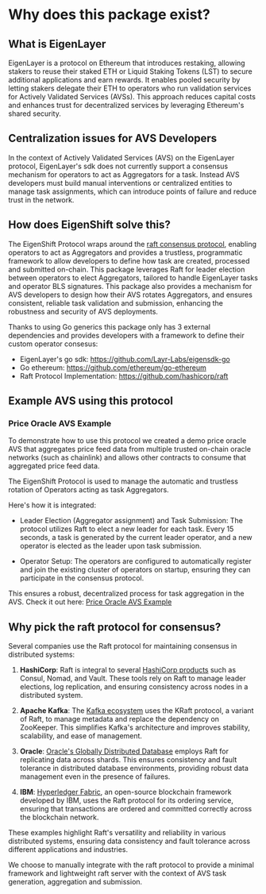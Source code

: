 # Why does this package exist? ##

## What is EigenLayer ###
EigenLayer is a protocol on Ethereum that introduces restaking, allowing stakers to reuse their staked ETH or Liquid Staking Tokens (LST) to secure additional applications and earn rewards. It enables pooled security by letting stakers delegate their ETH to operators who run validation services for Actively Validated Services (AVSs). This approach reduces capital costs and enhances trust for decentralized services by leveraging Ethereum's shared security.

## Centralization issues for AVS Developers ###
In the context of Actively Validated Services (AVS) on the EigenLayer protocol, EigenLayer's sdk does not  currently support a consensus mechanism for operators to act as Aggregators for a task. Instead AVS developers must build manual interventions or  centralized entities to manage task assignments, which can introduce points of failure and reduce trust in the network.

## How does EigenShift solve this? ###

The EigenShift Protocol wraps around the [raft consensus protocol](https://github.com/hashicorp/raft), enabling operators to act as Aggregators and provides a trustless, programmatic framework to allow developers to define how task are created, processed and submitted on-chain. This package leverages Raft for leader election between operators to elect Aggregators, tailored to handle EigenLayer tasks and operator BLS signatures. This package also provides a mechanism for AVS developers to design how their AVS rotates Aggregators, and ensures consistent, reliable task validation and submission, enhancing the robustness and security of AVS deployments.

Thanks to using Go generics this package only has 3 external dependencies and provides developers with a framework to define their custom operator consesus:

- EigenLayer's go sdk: https://github.com/Layr-Labs/eigensdk-go
- Go ethereum: https://github.com/ethereum/go-ethereum
- Raft Protocol Implementation: https://github.com/hashicorp/raft

## Example AVS using this protocol

### Price Oracle AVS Example

To demonstrate how to use this protocol we created a demo price oracle AVS that aggregates price feed data from multiple trusted on-chain oracle networks (such as chainlink) and allows other contracts to consume that aggregated price feed data.

The EigenShift Protocol is used to manage the automatic and trustless rotation of Operators acting as task Aggregators. 

Here's how it is integrated:

- Leader Election (Aggregator assignment) and Task Submission: The protocol utilizes Raft to elect a new leader for each task. Every 15 seconds, a task is generated by the current leader operator, and a new operator is elected as the leader upon task submission.

- Operator Setup: The operators are configured to automatically register and join the existing cluster of operators on startup, ensuring they can participate in the consensus protocol.

This ensures a robust, decentralized process for task aggregation in the AVS. Check it out here: 
[Price Oracle AVS Example](https://github.com/Robert-H-Leonard/price-oracle-avs)

## Why pick the raft protocol for consensus?
Several companies use the Raft protocol for maintaining consensus in distributed systems:

1. **HashiCorp**: Raft is integral to several [HashiCorp products](https://www.hashicorp.com/resources/distributed-consensus-hashicorp-raft) such as Consul, Nomad, and Vault. These tools rely on Raft to manage leader elections, log replication, and ensuring consistency across nodes in a distributed system.

2. **Apache Kafka**: The [Kafka ecosystem](https://developer.confluent.io/learn/kraft/) uses the KRaft protocol, a variant of Raft, to manage metadata and replace the dependency on ZooKeeper. This simplifies Kafka's architecture and improves stability, scalability, and ease of management.

3. **Oracle**: [Oracle's Globally Distributed Database](https://blogs.oracle.com/database/post/raft-replication-in-distributed-23c) employs Raft for replicating data across shards. This ensures consistency and fault tolerance in distributed database environments, providing robust data management even in the presence of failures.

4. **IBM**: [Hyperledger Fabric](https://github.com/IBM/raft-fabric-sample), an open-source blockchain framework developed by IBM, uses the Raft protocol for its ordering service, ensuring that transactions are ordered and committed correctly across the blockchain network.

These examples highlight Raft's versatility and reliability in various distributed systems, ensuring data consistency and fault tolerance across different applications and industries.

We choose to manually integrate with the raft protocol to provide a minimal framework and lightweight raft server with the context of AVS task generation, aggregation and submission.

